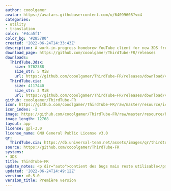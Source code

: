 ```yaml
---
author: cooolgamer
avatar: https://avatars.githubusercontent.com/u/64099608?v=4
categories:
- utility
- translation
color: '#4ca5f1'
color_bg: '#285780'
created: '2022-06-24T14:33:43Z'
description: A work-in-progress homebrew YouTube client for new 3DS french translated
download_page: https://github.com/cooolgamer/ThirdTube-FR/releases
downloads:
  ThirdTube.3dsx:
    size: 5762388
    size_str: 5 MiB
    url: https://github.com/cooolgamer/ThirdTube-FR/releases/download/v0.5.0/ThirdTube.3dsx
  ThirdTube.cia:
    size: 4117440
    size_str: 3 MiB
    url: https://github.com/cooolgamer/ThirdTube-FR/releases/download/v0.5.0/ThirdTube.cia
github: cooolgamer/ThirdTube-FR
icon: https://github.com/cooolgamer/ThirdTube-FR/raw/master/resource/icon.png
icon_index: -1
image: https://github.com/cooolgamer/ThirdTube-FR/raw/master/resource/banner.png
image_length: 12768
layout: app
license: gpl-3.0
license_name: GNU General Public License v3.0
qr:
  ThirdTube.cia: https://db.universal-team.net/assets/images/qr/thirdtube-cia.png
source: https://github.com/cooolgamer/ThirdTube-FR
systems:
- 3DS
title: ThirdTube-FR
update_notes: <p dir="auto">contient des bugs mais reste utilisable</p>
updated: '2022-06-24T14:49:12Z'
version: v0.5.0
version_title: Première version
---
```

